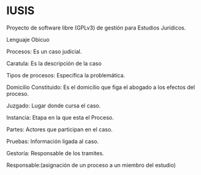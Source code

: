 IUSIS
=====

Proyecto de software libre (GPLv3) de gestión para Estudios Jurídicos.

Lenguaje Obicuo

Procesos: Es un caso judicial.

Caratula: Es la descripción de la caso 

Tipos de procesos: Especifica la problemática. 

Domicilio Constituido: Es el domicilio que figa el abogado a los efectos del proceso.

Juzgado: Lugar donde cursa el caso.

Instancia: Etapa en la que esta el Proceso. 

Partes: Actores que participan en el caso.

Pruebas: Información ligada al caso.

Gestoría: Responsable de los tramites.

Responsable:(asignación de un proceso a un miembro del estudio)
